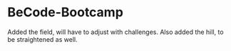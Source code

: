 # BeCode-Bootcamp
  
Added the field, will have to adjust with challenges.
Also added the hill, to be straightened as well.  

